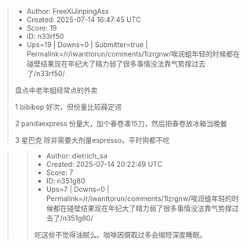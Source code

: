 > - Author: FreeXiJinpingAss
> - Created: 2025-07-14 16:47:45 UTC
> - Score: 19
> - ID: n33rf50
> - Ups=19 | Downs=0 | Submitter=true | Permalink=/r/iwanttorun/comments/1lzrgnw/唉润蛆年轻的时候都在碰壁结果现在年纪大了精力弱了很多事情没法靠气势撑过去了/n33rf50/
>
> 盘点中老年蛆经常点的外卖
> 
> 1 bibibop
> 好次，但份量比较薛定谔
> 
> 2 pandaexpress
> 份量大，加个春卷凑15刀，然后把春卷放冰箱当晚餐
> 
> 3 星巴克
> 除非需要大剂量espresso，平时狗都不吃

>> - Author: dietrich_sa
>> - Created: 2025-07-14 20:22:49 UTC
>> - Score: 7
>> - ID: n351g80
>> - Ups=7 | Downs=0 | Permalink=/r/iwanttorun/comments/1lzrgnw/唉润蛆年轻的时候都在碰壁结果现在年纪大了精力弱了很多事情没法靠气势撑过去了/n351g80/
>>
>> 吃这些不觉得油腻么。咖啡因摄取过多会缩短深度睡眠。
